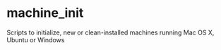 # machine_init
Scripts to initialize, new or clean-installed machines running Mac OS X, Ubuntu or Windows
